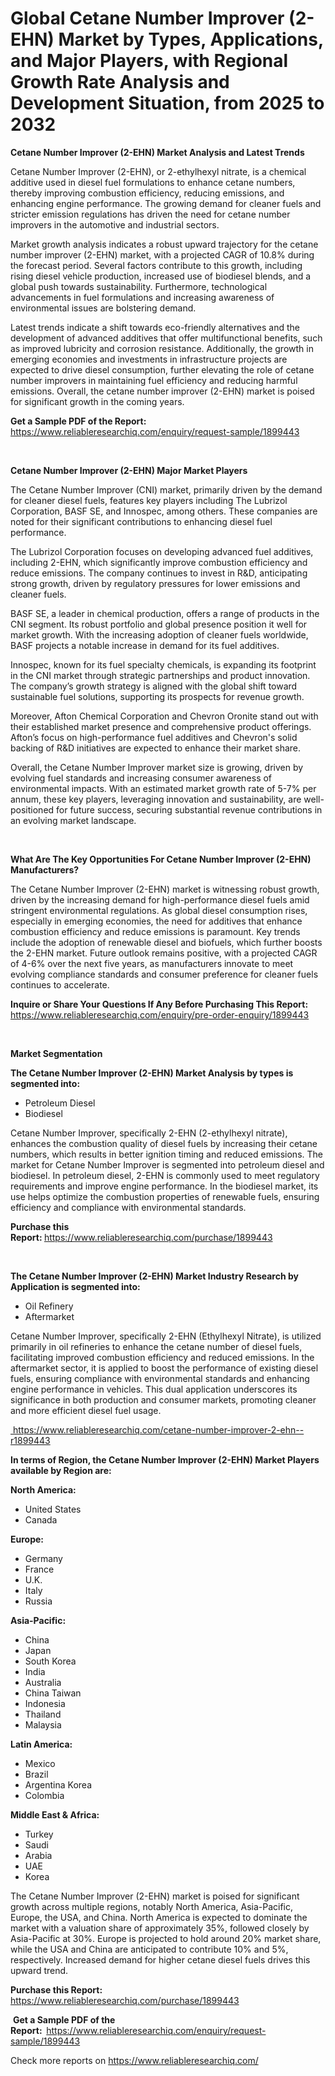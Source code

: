 <p><h1>Global Cetane Number Improver (2-EHN) Market by Types, Applications, and Major Players, with Regional Growth Rate Analysis and Development Situation, from 2025 to 2032</h1></p><p><strong>Cetane Number Improver (2-EHN) Market Analysis and Latest Trends</strong></p>
<p><p>Cetane Number Improver (2-EHN), or 2-ethylhexyl nitrate, is a chemical additive used in diesel fuel formulations to enhance cetane numbers, thereby improving combustion efficiency, reducing emissions, and enhancing engine performance. The growing demand for cleaner fuels and stricter emission regulations has driven the need for cetane number improvers in the automotive and industrial sectors.</p><p>Market growth analysis indicates a robust upward trajectory for the cetane number improver (2-EHN) market, with a projected CAGR of 10.8% during the forecast period. Several factors contribute to this growth, including rising diesel vehicle production, increased use of biodiesel blends, and a global push towards sustainability. Furthermore, technological advancements in fuel formulations and increasing awareness of environmental issues are bolstering demand.</p><p>Latest trends indicate a shift towards eco-friendly alternatives and the development of advanced additives that offer multifunctional benefits, such as improved lubricity and corrosion resistance. Additionally, the growth in emerging economies and investments in infrastructure projects are expected to drive diesel consumption, further elevating the role of cetane number improvers in maintaining fuel efficiency and reducing harmful emissions. Overall, the cetane number improver (2-EHN) market is poised for significant growth in the coming years.</p></p>
<p><strong>Get a Sample PDF of the Report:&nbsp;</strong> <a href="https://www.reliableresearchiq.com/enquiry/request-sample/1899443?utm_campaign=3262&utm_medium=2&utm_source=Github&utm_content=ia&utm_term=03042025&utm_id=cetane-number-improver-2-ehn">https://www.reliableresearchiq.com/enquiry/request-sample/1899443</a></p>
<p>&nbsp;</p>
<p><strong>Cetane Number Improver (2-EHN) Major Market Players</strong></p>
<p><p>The Cetane Number Improver (CNI) market, primarily driven by the demand for cleaner diesel fuels, features key players including The Lubrizol Corporation, BASF SE, and Innospec, among others. These companies are noted for their significant contributions to enhancing diesel fuel performance.</p><p>The Lubrizol Corporation focuses on developing advanced fuel additives, including 2-EHN, which significantly improve combustion efficiency and reduce emissions. The company continues to invest in R&D, anticipating strong growth, driven by regulatory pressures for lower emissions and cleaner fuels.</p><p>BASF SE, a leader in chemical production, offers a range of products in the CNI segment. Its robust portfolio and global presence position it well for market growth. With the increasing adoption of cleaner fuels worldwide, BASF projects a notable increase in demand for its fuel additives.</p><p>Innospec, known for its fuel specialty chemicals, is expanding its footprint in the CNI market through strategic partnerships and product innovation. The company’s growth strategy is aligned with the global shift toward sustainable fuel solutions, supporting its prospects for revenue growth.</p><p>Moreover, Afton Chemical Corporation and Chevron Oronite stand out with their established market presence and comprehensive product offerings. Afton’s focus on high-performance fuel additives and Chevron's solid backing of R&D initiatives are expected to enhance their market share.</p><p>Overall, the Cetane Number Improver market size is growing, driven by evolving fuel standards and increasing consumer awareness of environmental impacts. With an estimated market growth rate of 5-7% per annum, these key players, leveraging innovation and sustainability, are well-positioned for future success, securing substantial revenue contributions in an evolving market landscape.</p></p>
<p>&nbsp;</p>
<p><strong>What Are The Key Opportunities For Cetane Number Improver (2-EHN) Manufacturers?</strong></p>
<p><p>The Cetane Number Improver (2-EHN) market is witnessing robust growth, driven by the increasing demand for high-performance diesel fuels amid stringent environmental regulations. As global diesel consumption rises, especially in emerging economies, the need for additives that enhance combustion efficiency and reduce emissions is paramount. Key trends include the adoption of renewable diesel and biofuels, which further boosts the 2-EHN market. Future outlook remains positive, with a projected CAGR of 4-6% over the next five years, as manufacturers innovate to meet evolving compliance standards and consumer preference for cleaner fuels continues to accelerate.</p></p>
<p><strong>Inquire or Share Your Questions If Any Before Purchasing This Report:</strong> <a href="https://www.reliableresearchiq.com/enquiry/pre-order-enquiry/1899443?utm_campaign=3262&utm_medium=2&utm_source=Github&utm_content=ia&utm_term=03042025&utm_id=cetane-number-improver-2-ehn">https://www.reliableresearchiq.com/enquiry/pre-order-enquiry/1899443</a></p>
<p>&nbsp;</p>
<p><strong>Market Segmentation</strong></p>
<p><strong>The Cetane Number Improver (2-EHN) Market Analysis by types is segmented into:</strong></p>
<p><ul><li>Petroleum Diesel</li><li>Biodiesel</li></ul></p>
<p><p>Cetane Number Improver, specifically 2-EHN (2-ethylhexyl nitrate), enhances the combustion quality of diesel fuels by increasing their cetane numbers, which results in better ignition timing and reduced emissions. The market for Cetane Number Improver is segmented into petroleum diesel and biodiesel. In petroleum diesel, 2-EHN is commonly used to meet regulatory requirements and improve engine performance. In the biodiesel market, its use helps optimize the combustion properties of renewable fuels, ensuring efficiency and compliance with environmental standards.</p></p>
<p><strong>Purchase this Report:&nbsp;</strong><a href="https://www.reliableresearchiq.com/purchase/1899443?utm_campaign=3262&utm_medium=2&utm_source=Github&utm_content=ia&utm_term=03042025&utm_id=cetane-number-improver-2-ehn">https://www.reliableresearchiq.com/purchase/1899443</a></p>
<p>&nbsp;</p>
<p><strong>The Cetane Number Improver (2-EHN) Market Industry Research by Application is segmented into:</strong></p>
<p><ul><li>Oil Refinery</li><li>Aftermarket</li></ul></p>
<p><p>Cetane Number Improver, specifically 2-EHN (Ethylhexyl Nitrate), is utilized primarily in oil refineries to enhance the cetane number of diesel fuels, facilitating improved combustion efficiency and reduced emissions. In the aftermarket sector, it is applied to boost the performance of existing diesel fuels, ensuring compliance with environmental standards and enhancing engine performance in vehicles. This dual application underscores its significance in both production and consumer markets, promoting cleaner and more efficient diesel fuel usage.</p></p>
<p><a href="https://www.reliableresearchiq.com/cetane-number-improver-2-ehn--r1899443?utm_campaign=3262&utm_medium=2&utm_source=Github&utm_content=ia&utm_term=03042025&utm_id=cetane-number-improver-2-ehn">&nbsp;https://www.reliableresearchiq.com/cetane-number-improver-2-ehn--r1899443</a></p>
<p><strong>In terms of Region, the Cetane Number Improver (2-EHN) Market Players available by Region are:</strong></p>
<p>
    <p> <strong> North America: </strong>
        <ul>
            <li>United States</li>
            <li>Canada</li>
        </ul>
        </p> 
    <p> <strong> Europe: </strong>
        <ul>
            <li>Germany</li>
            <li>France</li>
            <li>U.K.</li>
            <li>Italy</li>
            <li>Russia</li>
        </ul>
        </p> 
    <p> <strong> Asia-Pacific: </strong>
        <ul>
            <li>China</li>
            <li>Japan</li>
            <li>South Korea</li>
            <li>India</li>
            <li>Australia</li>
            <li>China Taiwan</li>
            <li>Indonesia</li>
            <li>Thailand</li>
            <li>Malaysia</li>
        </ul>
        </p> 
    <p> <strong> Latin America: </strong>
        <ul>
            <li>Mexico</li>
            <li>Brazil</li>
            <li>Argentina Korea</li>
            <li>Colombia</li>
        </ul>
        </p> 
    <p> <strong> Middle East & Africa: </strong>
        <ul>
            <li>Turkey</li>
            <li>Saudi</li>
            <li>Arabia</li>
            <li>UAE</li>
            <li>Korea</li>
        </ul>
    </p>
    </p>
<p><p>The Cetane Number Improver (2-EHN) market is poised for significant growth across multiple regions, notably North America, Asia-Pacific, Europe, the USA, and China. North America is expected to dominate the market with a valuation share of approximately 35%, followed closely by Asia-Pacific at 30%. Europe is projected to hold around 20% market share, while the USA and China are anticipated to contribute 10% and 5%, respectively. Increased demand for higher cetane diesel fuels drives this upward trend.</p></p>
<p><strong>Purchase this Report: </strong><a href="https://www.reliableresearchiq.com/purchase/1899443?utm_campaign=3262&utm_medium=2&utm_source=Github&utm_content=ia&utm_term=03042025&utm_id=cetane-number-improver-2-ehn">https://www.reliableresearchiq.com/purchase/1899443</a></p>
<p>&nbsp;<strong>Get a Sample PDF of the Report:&nbsp;&nbsp;</strong><a href="https://www.reliableresearchiq.com/enquiry/request-sample/1899443?utm_campaign=3262&utm_medium=2&utm_source=Github&utm_content=ia&utm_term=03042025&utm_id=cetane-number-improver-2-ehn">https://www.reliableresearchiq.com/enquiry/request-sample/1899443</a></p>
<p><strong></strong></p>
<p>Check more reports on <a href="https://www.reliableresearchiq.com/?utm_campaign=3262&utm_medium=2&utm_source=Github&utm_content=ia&utm_term=03042025&utm_id=cetane-number-improver-2-ehn">https://www.reliableresearchiq.com/</a></p>